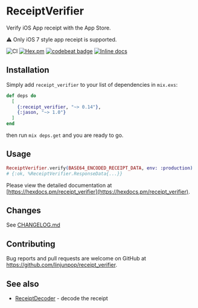 # ReceiptVerifier

Verify iOS App receipt with the App Store.

⚠️ Only iOS 7 style app receipt is supported.

![CI](https://github.com/linjunpop/receipt_verifier/actions/workflows/ci.yml/badge.svg)
[![Hex.pm](https://img.shields.io/hexpm/v/receipt_verifier.svg?maxAge=2592000)](https://hex.pm/packages/receipt_verifier)
[![codebeat badge](https://codebeat.co/badges/8fe288d1-e25c-4b24-bab0-f7d46f915145)](https://codebeat.co/projects/github-com-linjunpop-receipt_verifier-master)
[![Inline docs](http://inch-ci.org/github/linjunpop/receipt_verifier.svg?branch=master)](http://inch-ci.org/github/linjunpop/receipt_verifier)

## Installation

Simply add `receipt_verifier` to your list of dependencies in `mix.exs`:

```elixir
def deps do
  [
    {:receipt_verifier, "~> 0.14"},
    {:jason, "~> 1.0"}
  ]
end
```

then run `mix deps.get` and you are ready to go.

## Usage

```elixir
ReceiptVerifier.verify(BASE64_ENCODED_RECEIPT_DATA, env: :production)
# {:ok, %ReceiptVerifier.ResponseData{...}}
```

Please view the detailed documentation at [https://hexdocs.pm/receipt_verifier](https://hexdocs.pm/receipt_verifier).

## Changes

See [CHANGELOG.md](CHANGELOG.md)

## Contributing

Bug reports and pull requests are welcome on GitHub at https://github.com/linjunpop/receipt_verifier.

## See also

- [ReceiptDecoder](https://github.com/linjunpop/receipt_decoder) - decode the receipt

